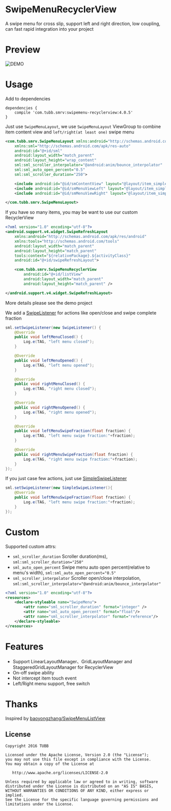 SwipeMenuRecyclerView
=================
A swipe menu for cross slip, support left and right direction, low coupling, can fast rapid integration into your project

Preview
=======
![DEMO](https://github.com/TUBB/SwipeMenuRecyclerView/blob/master/art/demo.gif)

Usage
=====

Add to dependencies
```
dependencies {
    compile 'com.tubb.smrv:swipemenu-recyclerview:4.0.5'
}
```

Just use `SwipeMenuLayout`, we use `SwipeMenuLayout` ViewGroup to combine item content view and `left/right(at least one)` swipe menu
```xml
<com.tubb.smrv.SwipeMenuLayout xmlns:android="http://schemas.android.com/apk/res/android"
    xmlns:sml="http://schemas.android.com/apk/res-auto"
    android:id="@+id/sml"
    android:layout_width="match_parent"
    android:layout_height="wrap_content"
    sml:sml_scroller_interpolator="@android:anim/bounce_interpolator"
    sml:sml_auto_open_percent="0.5"
    sml:sml_scroller_duration="250">

    <include android:id="@id/smContentView" layout="@layout/item_simple_content"/>
    <include android:id="@id/smMenuViewLeft" layout="@layout/item_simple_left_menu"/>
    <include android:id="@id/smMenuViewRight" layout="@layout/item_simple_right_menu"/>

</com.tubb.smrv.SwipeMenuLayout>
```

If you have so many items, you may be want to use our custom RecyclerView
```xml
<?xml version="1.0" encoding="utf-8"?>
<android.support.v4.widget.SwipeRefreshLayout
    xmlns:android="http://schemas.android.com/apk/res/android"
    xmlns:tools="http://schemas.android.com/tools"
    android:layout_width="match_parent"
    android:layout_height="match_parent"
    tools:context="${relativePackage}.${activityClass}"
    android:id="@+id/swipeRefreshLayout">

    <com.tubb.smrv.SwipeMenuRecyclerView
        android:id="@+id/listView"
        android:layout_width="match_parent"
        android:layout_height="match_parent" />

</android.support.v4.widget.SwipeRefreshLayout>
```
More details please see the demo project

We add a [SwipeListener][2] for actions like open/close and swipe complete fraction
```java
sml.setSwipeListener(new SwipeListener() {
    @Override
    public void leftMenuClosed() {
        Log.e(TAG, "left menu closed");
    }

    @Override
    public void leftMenuOpened() {
        Log.e(TAG, "left menu opened");
    }

    @Override
    public void rightMenuClosed() {
        Log.e(TAG, "right menu closed");
    }

    @Override
    public void rightMenuOpened() {
        Log.e(TAG, "right menu opened");
    }

    @Override
    public void leftMenuSwipeFraction(float fraction) {
        Log.e(TAG, "left menu swipe fraction:"+fraction);
    }

    @Override
    public void rightMenuSwipeFraction(float fraction) {
        Log.e(TAG, "right menu swipe fraction:"+fraction);
    }
});
```

If you just case few actions, just use [SimpleSwipeListener][3]
```java
sml.setSwipeListener(new SimpleSwipeListener(){
    @Override
    public void leftMenuSwipeFraction(float fraction) {
        Log.e(TAG, "left menu swipe fraction:"+fraction);
    }
});
```

Custom
======

Supported custom attrs:

 * `sml_scroller_duration` Scroller duration(ms), `sml:sml_scroller_duration="250"`
 * `sml_auto_open_percent` Swipe menu auto open percent(relative to menu's width), `sml:sml_auto_open_percent="0.5"`
 * `sml_scroller_interpolator` Scroller open/close interpolation, `sml:sml_scroller_interpolator="@android:anim/bounce_interpolator"`

```xml
<?xml version="1.0" encoding="utf-8"?>
<resources>
    <declare-styleable name="SwipeMenu">
        <attr name="sml_scroller_duration" format="integer" />
        <attr name="sml_auto_open_percent" format="float"/>
        <attr name="sml_scroller_interpolator" format="reference"/>
    </declare-styleable>
</resources>
```

Features
======== 
 
 * Support LinearLayoutManager、GridLayoutManager and StaggeredGridLayoutManager for RecyclerView
 * On-off swipe ability
 * Not intercept item touch event
 * Left/Right menu support, free switch

Thanks
======

Inspired by [baoyongzhang/SwipeMenuListView][1]

License
-------

    Copyright 2016 TUBB

    Licensed under the Apache License, Version 2.0 (the "License");
    you may not use this file except in compliance with the License.
    You may obtain a copy of the License at

       http://www.apache.org/licenses/LICENSE-2.0

    Unless required by applicable law or agreed to in writing, software
    distributed under the License is distributed on an "AS IS" BASIS,
    WITHOUT WARRANTIES OR CONDITIONS OF ANY KIND, either express or implied.
    See the License for the specific language governing permissions and
    limitations under the License.
    
[1]: https://github.com/baoyongzhang/SwipeMenuListView
[2]: https://github.com/TUBB/SwipeMenuRecyclerView/tree/master/library/src/main/java/com/tubb/smrv/SwipeListener.java
[3]: https://github.com/TUBB/SwipeMenuRecyclerView/tree/master/library/src/main/java/com/tubb/smrv/SimpleSwipeListener.java